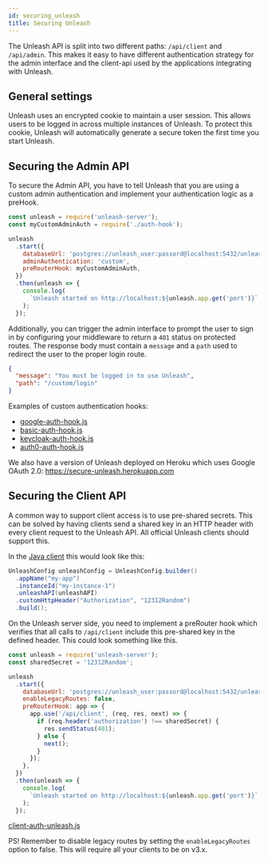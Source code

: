 ```yaml
---
id: securing_unleash
title: Securing Unleash
---
```


The Unleash API is split into two different paths: `/api/client` and `/api/admin`. This makes it easy to have different authentication strategy for the admin interface and the client-api used by the applications integrating with Unleash.

## General settings

Unleash uses an encrypted cookie to maintain a user session. This allows users to be logged in across multiple instances of Unleash. To protect this cookie, Unleash will automatically generate a secure token the first time you start Unleash.

## Securing the Admin API

To secure the Admin API, you have to tell Unleash that you are using a custom admin authentication and implement your authentication logic as a preHook.

```javascript
const unleash = require('unleash-server');
const myCustomAdminAuth = require('./auth-hook');

unleash
  .start({
    databaseUrl: 'postgres://unleash_user:passord@localhost:5432/unleash',
    adminAuthentication: 'custom',
    preRouterHook: myCustomAdminAuth,
  })
  .then(unleash => {
    console.log(
      `Unleash started on http://localhost:${unleash.app.get('port')}`,
    );
  });
```

Additionally, you can trigger the admin interface to prompt the user to sign in by configuring your middleware to return a `401` status on protected routes. The response body must contain a `message` and a `path` used to redirect the user to the proper login route.

```json
{
  "message": "You must be logged in to use Unleash",
  "path": "/custom/login"
}
```

Examples of custom authentication hooks:

- [google-auth-hook.js](https://github.com/Unleash/unleash/blob/master/examples/google-auth-hook.js)
- [basic-auth-hook.js](https://github.com/Unleash/unleash/blob/master/examples/basic-auth-hook.js)
- [keycloak-auth-hook.js](https://github.com/Unleash/unleash/blob/master/examples/keycloak-auth-hook.js)
- [auth0-auth-hook.js](https://github.com/Unleash/unleash/blob/master/examples/auth0-auth-hook.js)

We also have a version of Unleash deployed on Heroku which uses Google OAuth 2.0: https://secure-unleash.herokuapp.com

## Securing the Client API

A common way to support client access is to use pre-shared secrets. This can be solved by having clients send a shared key in an HTTP header with every client request to the Unleash API. All official Unleash clients should support this.

In the [Java client](https://github.com/Unleash/unleash-client-java#custom-http-headers) this would look like this:

```java
UnleashConfig unleashConfig = UnleashConfig.builder()
  .appName("my-app")
  .instanceId("my-instance-1")
  .unleashAPI(unleashAPI)
  .customHttpHeader("Authorization", "12312Random")
  .build();
```

On the Unleash server side, you need to implement a preRouter hook which verifies that all calls to `/api/client` include this pre-shared key in the defined header. This could look something like this.

```javascript
const unleash = require('unleash-server');
const sharedSecret = '12312Random';

unleash
  .start({
    databaseUrl: 'postgres://unleash_user:passord@localhost:5432/unleash',
    enableLegacyRoutes: false,
    preRouterHook: app => {
      app.use('/api/client', (req, res, next) => {
        if (req.header('authorization') !== sharedSecret) {
          res.sendStatus(401);
        } else {
          next();
        }
      });
    },
  })
  .then(unleash => {
    console.log(
      `Unleash started on http://localhost:${unleash.app.get('port')}`,
    );
  });
```

[client-auth-unleash.js](https://github.com/Unleash/unleash/blob/master/examples/client-auth-unleash.js)

PS! Remember to disable legacy routes by setting the `enableLegacyRoutes` option to false. This will require all your clients to be on v3.x.
